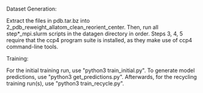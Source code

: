 Dataset Generation:

Extract the files in pdb.tar.bz into 2_pdb_reweight_allatom_clean_reorient_center.  Then, run all step*_mpi.slurm scripts in the datagen directory in order.  Steps 3, 4, 5 require that the ccp4 program suite is installed, as they make use of ccp4 command-line tools.

Training:

For the initial training run, use "python3 train_initial.py".  To generate model predictions, use "python3 get_predictions.py".  Afterwards, for the recycling training run(s), use "python3 train_recycle.py". 
